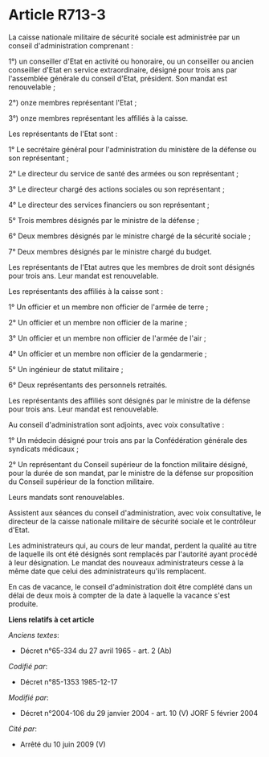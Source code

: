 # Article R713-3

La caisse nationale militaire de sécurité sociale est administrée par un conseil d'administration comprenant :

1°) un conseiller d'Etat en activité ou honoraire, ou un conseiller ou ancien conseiller d'Etat en service extraordinaire,
désigné pour trois ans par l'assemblée générale du conseil d'Etat, président. Son mandat est renouvelable ;

2°) onze membres représentant l'Etat ;

3°) onze membres représentant les affiliés à la caisse.

Les représentants de l'Etat sont :

1° Le secrétaire général pour l'administration du ministère de la défense ou son représentant ;

2° Le directeur du service de santé des armées ou son représentant ;

3° Le directeur chargé des actions sociales ou son représentant ;

4° Le directeur des services financiers ou son représentant ;

5° Trois membres désignés par le ministre de la défense ;

6° Deux membres désignés par le ministre chargé de la sécurité sociale ;

7° Deux membres désignés par le ministre chargé du budget.

Les représentants de l'Etat autres que les membres de droit sont désignés pour trois ans. Leur mandat est renouvelable. 

Les représentants des affiliés à la caisse sont :

1° Un officier et un membre non officier de l'armée de terre ;

2° Un officier et un membre non officier de la marine ;

3° Un officier et un membre non officier de l'armée de l'air ;

4° Un officier et un membre non officier de la gendarmerie ;

5° Un ingénieur de statut militaire ;

6° Deux représentants des personnels retraités.

Les représentants des affiliés sont désignés par le ministre de la défense pour trois ans. Leur mandat est renouvelable. 

Au conseil d'administration sont adjoints, avec voix consultative :

1° Un médecin désigné pour trois ans par la Confédération générale des syndicats médicaux ;

2° Un représentant du Conseil supérieur de la fonction militaire désigné, pour la durée de son mandat, par le ministre de la
défense sur proposition du Conseil supérieur de la fonction militaire.

Leurs mandats sont renouvelables.

Assistent aux séances du conseil d'administration, avec voix consultative, le directeur de la caisse nationale militaire de
sécurité sociale et le contrôleur d'Etat. 

Les administrateurs qui, au cours de leur mandat, perdent la qualité au titre de laquelle ils ont été désignés sont remplacés
par l'autorité ayant procédé à leur désignation. Le mandat des nouveaux administrateurs cesse à la même date que celui des
administrateurs qu'ils remplacent. 

En cas de vacance, le conseil d'administration doit être complété dans un délai de deux mois à compter de la date à laquelle
la vacance s'est produite.

**Liens relatifs à cet article**

_Anciens textes_:

  - Décret n°65-334 du 27 avril 1965 - art. 2 (Ab)

_Codifié par_:

  - Décret n°85-1353 1985-12-17

_Modifié par_:

  - Décret n°2004-106 du 29 janvier 2004 - art. 10 (V) JORF 5 février 2004

_Cité par_:

  - Arrêté du 10 juin 2009 (V)
